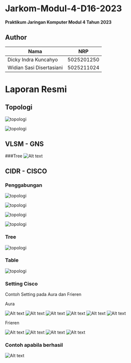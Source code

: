 # Jarkom-Modul-4-D16-2023

**Praktikum Jaringan Komputer Modul 4 Tahun 2023**

## Author

| Nama                  | NRP        | 
| --------------------- | ---------- | 
| Dicky Indra Kuncahyo| 5025201250|
| Widian Sasi Disertasiani | 5025211024| 

# Laporan Resmi

## Topologi

![topologi](https://media.discordapp.net/attachments/1170761960443347105/1181450764992909342/WhatsApp_Image_2023-12-02_at_11.35.55.jpeg?ex=65811ac4&is=656ea5c4&hm=a2d68df714ad2d7bbfbd246d3a99e452d94b6bfeb056aa981aa69bea31cc262f&=&format=webp&width=1215&height=700)

![topologi](https://media.discordapp.net/attachments/1170761960443347105/1181451586598342686/image.png?ex=65811b88&is=656ea688&hm=4ed39e75fedc557af0b923b2150c2508c31df5fa34f3b7810b7bc20bdcf8e24f&=&format=webp&quality=lossless&width=1215&height=700)

## VLSM - GNS
###Tree
![Alt text](treevlsm.jpg)



## CIDR - CISCO 
### Penggabungan

![topologi](https://media.discordapp.net/attachments/1170761960443347105/1181452039235063858/image.png?ex=65811bf4&is=656ea6f4&hm=4dbc124225e5f3f9eccb9d0ac1ef488dfa1e8f6edb15f4b801d7d720a581d99b&=&format=webp&quality=lossless&width=1002&height=588)

![topologi](https://media.discordapp.net/attachments/1170761960443347105/1181452134978441276/image.png?ex=65811c0b&is=656ea70b&hm=952112b9b9746cd7761ee2cc3d45de06afde24fcca1edb3a64791e745fcfe569&=&format=webp&quality=lossless&width=936&height=700)

![topologi](https://media.discordapp.net/attachments/1170761960443347105/1181452226393276426/image.png?ex=65811c21&is=656ea721&hm=8501f6bf67ecbfc52bf8f639603309041443d35ac2931e2fa779d26961fed0e3&=&format=webp&quality=lossless&width=998&height=512)

![topologi](https://media.discordapp.net/attachments/1170761960443347105/1181455932199280660/287452336-df220014-cfe3-4142-8c02-6c6fbf0d9710.png?ex=65811f94&is=656eaa94&hm=de9b58c7f67d83534aa252f18c336b942d01cef4e2ef8fb625e442b689648c79&=&format=webp&quality=lossless&width=1440&height=649)


### Tree
![topologi]( https://media.discordapp.net/attachments/1170761960443347105/1181456734250881144/image.png?ex=65812053&is=656eab53&hm=d7dc5acbe7c8f079c5b0f7e8dbdd16ea579cd6dc7317e8bbfc73531de84fa0dd&=&format=webp&quality=lossless&width=1440&height=618)


### Table
![topologi]( https://media.discordapp.net/attachments/1170761960443347105/1181457026975551569/image.png?ex=65812099&is=656eab99&hm=fc2a32d4cb244e2fb2c52f60d37a838e64ba0d7cba19a512e80a1166b91f8747&=&format=webp&quality=lossless&width=1369&height=649 )

### Setting Cisco
Contoh Setting pada Aura dan Frieren


Aura

![Alt text](image.png)
![Alt text](image-1.png)
![Alt text](image-2.png)
![Alt text](image-3.png)
![Alt text](image-4.png)
![Alt text](image-5.png)

Frieren

![Alt text](image-6.png)
![Alt text](image-7.png)
![Alt text](image-8.png)
![Alt text](image-9.png)

### Contoh apabila berhasil

![Alt text](image-10.png)
